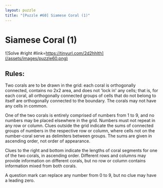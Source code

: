```yaml
---
layout: puzzle
title: "[Puzzle #60] Siamese Coral (1)"
---
```


# Siamese Coral (1)

![Solve #right #link=https://tinyurl.com/2d2hhlth](/assets/images/puzzle60.png)

## Rules:

Two corals are to be drawn in the grid: each coral is orthogonally connected, contains no 2x2 area, and does not 'lock in' any cells; that is, for each coral, all orthogonally connected groups of cells that do not belong to itself are orthogonally connected to the boundary. The corals may not have any cells in common.

One of the two corals is entirely comprised of numbers from 1 to 9, and no numbers may be placed elsewhere in the grid. Numbers must not repeat in any row or column. Clues outside the grid indicate the sums of connected groups of numbers in the respective row or column, where cells not on the number-coral serve as delimiters between groups. The sums are given in ascending order, not order of appearance.

Clues to the right and bottom indicate the lengths of coral segments for one of the two corals, in ascending order. Different rows and columns may provide information on different corals, but no row or column contains information mixed from both corals.

A question mark can replace any number from 0 to 9, but no clue may have a leading zero.  
